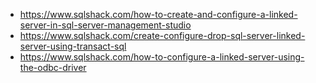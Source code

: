 * https://www.sqlshack.com/how-to-create-and-configure-a-linked-server-in-sql-server-management-studio
* https://www.sqlshack.com/create-configure-drop-sql-server-linked-server-using-transact-sql
* https://www.sqlshack.com/how-to-configure-a-linked-server-using-the-odbc-driver